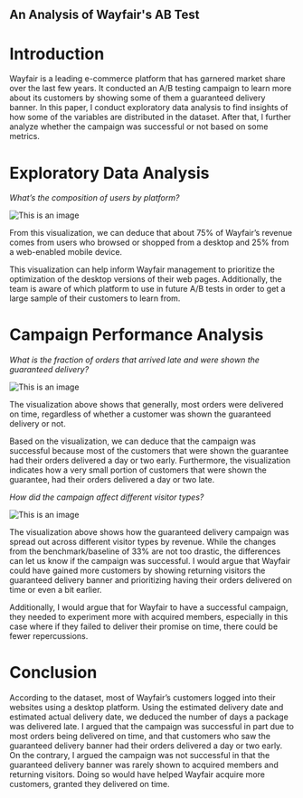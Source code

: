 
## An Analysis of Wayfair's AB Test


# Introduction
Wayfair is a leading e-commerce platform that has garnered market share over the last few years. It conducted an A/B testing campaign to learn more about its customers by showing some of them a guaranteed delivery banner. In this paper, I conduct exploratory data analysis to find insights of how some of the variables are distributed in the dataset. After that, I further analyze whether the campaign was successful or not based on some metrics. 



# Exploratory Data Analysis

*What’s the composition of users by platform?*

![This is an image](https://github.com/jackfrost68/Wayfair-/blob/5a84bfae3125e924b60da87335ee43024b5c1b7d/Screenshot%202022-11-13%20at%207.49.41%20PM.png)


From this visualization, we can deduce that about 75% of Wayfair’s revenue comes from users who browsed or shopped from a desktop and 25% from a web-enabled mobile device. 

This visualization can help inform Wayfair management to prioritize the optimization of the desktop versions of their web pages. Additionally, the team is aware of which platform to use in future A/B tests in order to get a large sample of their customers to learn from. 


# Campaign Performance Analysis 

*What is the fraction of orders that arrived late and were shown the guaranteed delivery?*

![This is an image](https://github.com/jackfrost68/Wayfair-/blob/180c585b433e256cb2115b3245d058af85418810/Screenshot%202022-11-13%20at%207.50.08%20PM.png)


The visualization above shows that generally, most orders were delivered on time, regardless of whether a customer was shown the guaranteed delivery or not. 

Based on the visualization, we can deduce that the campaign was successful because most of the customers that were shown the guarantee had their orders delivered a day or two early. Furthermore, the visualization indicates how a very small portion of customers that were shown the guarantee, had their orders delivered a day or two late. 




*How did the campaign affect different visitor types?*

![This is an image](https://github.com/jackfrost68/Wayfair-/blob/5168e7042227b25aad870f6bf30f76be645f3e8c/Screenshot%202022-11-13%20at%207.49.54%20PM.png)

The visualization above shows how the guaranteed delivery campaign was spread out across different visitor types by revenue. While the changes from the benchmark/baseline of 33% are not too drastic, the differences can let us know if the campaign was successful. I would argue that Wayfair could have gained more customers by showing returning visitors the guaranteed delivery banner and prioritizing having their orders delivered on time or even a bit earlier. 

Additionally, I would argue that for Wayfair to have a successful campaign, they needed to experiment more with acquired members, especially in this case where if they failed to deliver their promise on time, there could be fewer repercussions.



# Conclusion
According to the dataset, most of Wayfair’s customers logged into their websites using a desktop platform. Using the estimated delivery date and estimated actual delivery date, we deduced the number of days a package was delivered late. I argued that the campaign was successful in part due to most orders being delivered on time, and that customers who saw the guaranteed delivery banner had their orders delivered a day or two early. On the contrary, I argued the campaign was not successful in that the guaranteed delivery banner was rarely shown to acquired members and returning visitors. Doing so would have helped Wayfair acquire more customers, granted they delivered on time. 
